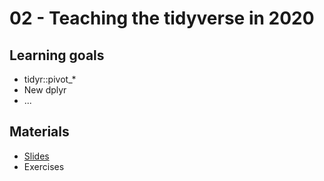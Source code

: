 # 02 - Teaching the tidyverse in 2020

## Learning goals

- tidyr::pivot_*
- New dplyr
- ...

## Materials

- [Slides]()
- Exercises